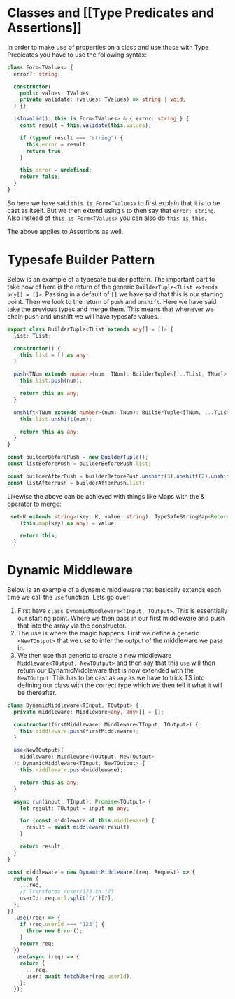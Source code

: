 # Classes and [[Type Predicates and Assertions]]

In order to make use of properties on a class and use those with Type Predicates you have to use the following syntax:

```ts
class Form<TValues> {
  error?: string;

  constructor(
    public values: TValues,
    private validate: (values: TValues) => string | void,
  ) {}

  isInvalid(): this is Form<TValues> & { error: string } {
    const result = this.validate(this.values);

    if (typeof result === "string") {
      this.error = result;
      return true;
    }

    this.error = undefined;
    return false;
  }
}
```

So here we have said `this is Form<TValues>`  to first explain that it is to be cast as itself. But we then extend using `&` to then say that `error: string`. Also instead of `this is Form<TValues>` you can also do `this is this`.

The above applies to Assertions as well.

# Typesafe Builder Pattern

Below is an example of a typesafe builder pattern. The important part to take now of here is the return of the generic `BuilderTuple<TList extends any[] = []>`. Passing in a default of `[]` we have said that this is our starting point. Then we look to the return of `push` and `unshift`. Here we have said take the previous types and merge them. This means that whenever we chain push and unshift we will have typesafe values.

```ts
export class BuilderTuple<TList extends any[] = []> {
  list: TList;

  constructor() {
    this.list = [] as any;
  }

  push<TNum extends number>(num: TNum): BuilderTuple<[...TList, TNum]> {
    this.list.push(num);

    return this as any;
  }

  unshift<TNum extends number>(num: TNum): BuilderTuple<[TNum, ...TList]> {
    this.list.unshift(num);

    return this as any;
  }
}

const builderBeforePush = new BuilderTuple();
const listBeforePush = builderBeforePush.list;

const builderAfterPush = builderBeforePush.unshift(3).unshift(2).unshift(1);
const listAfterPush = builderAfterPush.list;
```

Likewise the above can be achieved with things like Maps with the & operator to merge:

```ts
 set<K extends string>(key: K, value: string): TypeSafeStringMap<Record<K, string> & TMap> {
    (this.map[key] as any) = value;

    return this;
  }
```

# Dynamic Middleware

Below is an example of a dynamic middleware that basically extends each time we call the `use` function. Lets go over:

1) First have `class DynamicMiddleware<TInput, TOutput>`. This is essentially our starting point. Where we then pass in our first middleware and push that into the array via the constructor.
2) The use is where the magic happens. First we define a generic `<NewTOutput>` that we use to infer the output of the middleware we pass in. 
3) We then use that generic to create a new middleware `Middleware<TOutput, NewTOutput>` and then say that this `use` will then return our DynamicMiddleware that is now extended with the `NewTOutput`. 
This has to be cast as `any` as we have to trick TS into defining our class with the correct type which we then tell it what it will be thereafter.

```ts
class DynamicMiddleware<TInput, TOutput> {
  private middleware: Middleware<any, any>[] = [];

  constructor(firstMiddleware: Middleware<TInput, TOutput>) {
    this.middleware.push(firstMiddleware);
  }

  use<NewTOutput>(
    middleware: Middleware<TOutput, NewTOutput>
  ): DynamicMiddleware<TInput, NewTOutput> {
    this.middleware.push(middleware);

    return this as any;
  }

  async run(input: TInput): Promise<TOutput> {
    let result: TOutput = input as any;

    for (const middleware of this.middleware) {
      result = await middleware(result);
    }

    return result;
  }
}

const middleware = new DynamicMiddleware((req: Request) => {
  return {
    ...req,
    // Transforms /user/123 to 123
    userId: req.url.split("/")[2],
  };
})
  .use((req) => {
    if (req.userId === "123") {
      throw new Error();
    }
    return req;
  })
  .use(async (req) => {
    return {
      ...req,
      user: await fetchUser(req.userId),
    };
  });
```